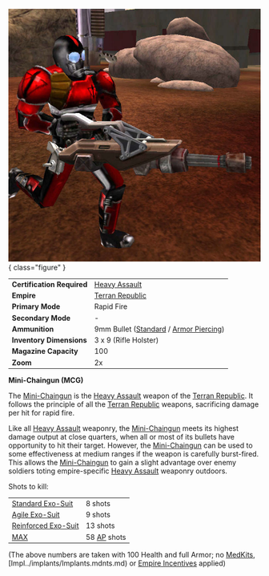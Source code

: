 ![Soldier equipped with a Mini-Chaingun](../images/MCG.jpg){ class="figure" }

|                            |                                                                                                        |
| -------------------------- | ------------------------------------------------------------------------------------------------------ |
| **Certification Required** | [Heavy Assault](../certifications/Heavy_Assault.md)                                                    |
| **Empire**                 | [Terran Republic](../etc/Terran_Republic.md)                                                           |
| **Primary Mode**           | Rapid Fire                                                                                             |
| **Secondary Mode**         | \-                                                                                                     |
| **Ammunition**             | 9mm Bullet ([Standard](../ammunition/9mm_Bullet.md) / [Armor Piercing](../ammunition/Armor_Piercing_9mm_Bullet.md)) |
| **Inventory Dimensions**   | 3 x 9 (Rifle Holster)                                                                                  |
| **Magazine Capacity**      | 100                                                                                                    |
| **Zoom**                   | 2x                                                                                                     |

**Mini-Chaingun (MCG)**

The [Mini-Chaingun](Mini-Chaingun.md) is the
[Heavy Assault](../certifications/Heavy_Assault.md) weapon of the
[Terran Republic](../etc/Terran_Republic.md). It follows the principle of all
the [Terran Republic](../etc/Terran_Republic.md) weapons, sacrificing damage per
hit for rapid fire.

Like all [Heavy Assault](../certifications/Heavy_Assault.md) weaponry, the
[Mini-Chaingun](Mini-Chaingun.md) meets its highest damage output at close
quarters, when all or most of its bullets have opportunity to hit their target.
However, the [Mini-Chaingun](Mini-Chaingun.md) can be used to some effectiveness
at medium ranges if the weapon is carefully burst-fired. This allows the
[Mini-Chaingun](Mini-Chaingun.md) to gain a slight advantage over enemy soldiers
toting empire-specific [Heavy Assault](../certifications/Heavy_Assault.md)
weaponry outdoors.

Shots to kill:

|                                                        |                                                 |
| ------------------------------------------------------ | ----------------------------------------------- |
| [Standard Exo-Suit](../armor/Standard_Exo-Suit.md)     | 8 shots                                         |
| [Agile Exo-Suit](../armor/Agile_Exo-Suit.md)           | 9 shots                                         |
| [Reinforced Exo-Suit](../armor/Reinforced_Exo-Suit.md) | 13 shots                                        |
| [MAX](../armor/Mechanized_Assault_Exo-Suit.md)         | 58 [AP](../terminology/Armor_Piercing.md) shots |

(The above numbers are taken with 100 Health and full Armor; no
[MedKits](../items/MedKit.md), [Impl../implants/Implants.mdnts.md) or
[Empire Incentives](../etc/Empire_Incentives.md) applied)

